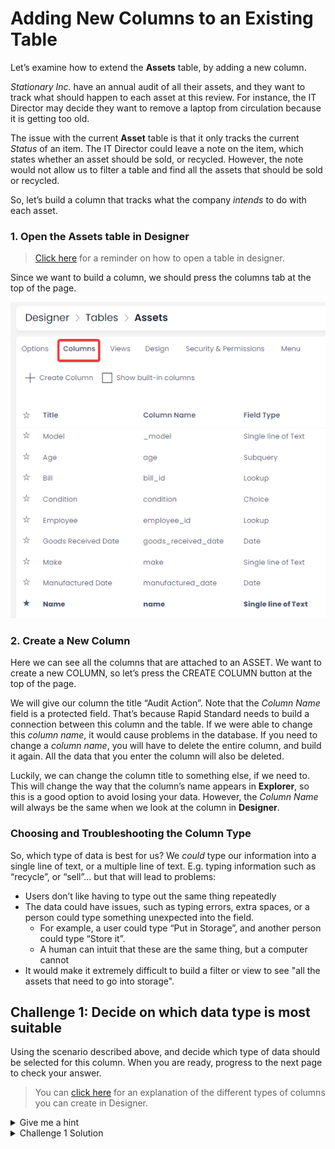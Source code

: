 # Adding New Columns to an Existing Table

Let’s examine how to extend the **Assets** table, by adding a new column.

*Stationary Inc.* have an annual audit of all their assets, and they want to track what should happen to each asset at this review. For instance, the IT Director may decide they want to remove a laptop from circulation because it is getting too old. 

The issue with the current **Asset** table is that it only tracks the current *Status* of an item. The IT Director could leave a note on the item, which states whether an asset should be sold, or recycled. However, the note would not allow us to filter a table and find all the assets that should be sold or recycled.

So, let’s build a column that tracks what the company *intends* to do with each asset.

### 1. Open the Assets table in Designer

> <a href="http://docs.rapidplatform.com/docs/Rapid/User%20Manual/Designer/how-to-access-designer/" target="_blank">Click here</a> for a reminder on how to open a table in designer.

Since we want to build a column, we should press the columns tab at the top of the page.

![A screenshot that reveals the location of the columns tab at the top of a table in Designer.](<Designer Assets Columns.png>)

### 2. Create a New Column

Here we can see all the columns that are attached to an ASSET. We want to create a new COLUMN, so let’s press the CREATE COLUMN button at the top of the page.

We will give our column the title “Audit Action”. Note that the *Column Name* field is a protected field. That’s because Rapid Standard needs to build a connection between this column and the table. If we were able to change this *column name*, it would cause problems in the database. If you need to change a *column name*, you will have to delete the entire column, and build it again. All the data that you enter the column will also be deleted.

Luckily, we can change the column title to something else, if we need to. This will change the way that the column’s name appears in **Explorer**, so this is a good option to avoid losing your data. However, the *Column Name* will always be the same when we look at the column in **Designer**.

### Choosing and Troubleshooting the Column Type

So, which type of data is best for us? We *could* type our information into a single line of text, or a multiple line of text. E.g. typing information such as “recycle”, or “sell”... but that will lead to problems:
- Users don’t like having to type out the same thing repeatedly
- The data could have issues, such as typing errors, extra spaces, or a person could type something unexpected into the field.
    - For example, a user could type “Put in Storage”, and another person could type “Store it”.
    - A human can intuit that these are the same thing, but a computer cannot
- It would make it extremely difficult to build a filter or view to see "all the assets that need to go into storage".

## **Challenge 1:** Decide on which data type is most suitable
Using the scenario described above, and decide which type of data should be selected for this column. When you are ready, progress to the next page to check your answer.

> You can <a href="http://docs.rapidplatform.com/docs/Rapid/Keyper%20Manual/Designer/Tables/Table%20Configuration%20Guides/how-to-add-columns-to-a-data-table/" target="_blank">click here</a> for an explanation of the different types of columns you can create in Designer.

<details>
<summary>Give me a hint</summary>
<p>A <b>Single Line</b> text field and <b>Multiline</b> text field won't help us here.</p>
<p><i>What if the data is mistyped?</i></p><p>If anything can be entered into a field, it will also make it more difficult to build a view to filter our assets. We need a type of field that restricts the data that can be entered.</p>
</details>

<details>
<summary>Challenge 1 Solution</summary>
<p>The best option for <i>Stationary Inc.</i> would be a <b>Choice</b> column. The <b>Choice</b> data type lets us create multiple options that someone can choose from. This means that the data won’t be mistyped, and it will be very easy to build views that can filter all the assets that have a certain choice selected.</p>

<h3>1. Name the choice column</h3>
<p>Title the column <b>Audit Action</b>.</p>

<h3>2. Add the following options to the choice column</h3>
<p>Once you have entered an option, press the <b>Enter</b> or <b>Return</b> key to add it. Alternatively, you can press the checkmark.</p>

| Choices to Enter | Reasoning / Description |
| --- | --- |
| *No Action* | In case the asset has no problems. |
| *Return* | For items under warranty. |
| *Repair* | For assets that can be repaired. |
| *Sell* | For assets that might be outdated or superseded. |
| *Dispose* | For assets that cannot be repaired or sold. |

<p><b>Note:</b> If needed, we can change the order that these options will appear in the dropdown menu, by clicking on a choice, dragging it to a new position, and then releasing it.</p>

<h3>3. Enter a default value</h3>
<p>For this example, <b>No Action</b> is the best default, because we can expect that the majority of Assets won’t require action.</p>
<p>Your new field should look like the following:</p>
<img src="Designer Audit Action Example.png" alt="An example for Challenge 1 of the 'Extending and Customising Modules' training package." />
<h3>4. Press Save</h3>
<p>Scroll to the top of the Create New Asset sidebar, and press **Save**.</p>
</details>